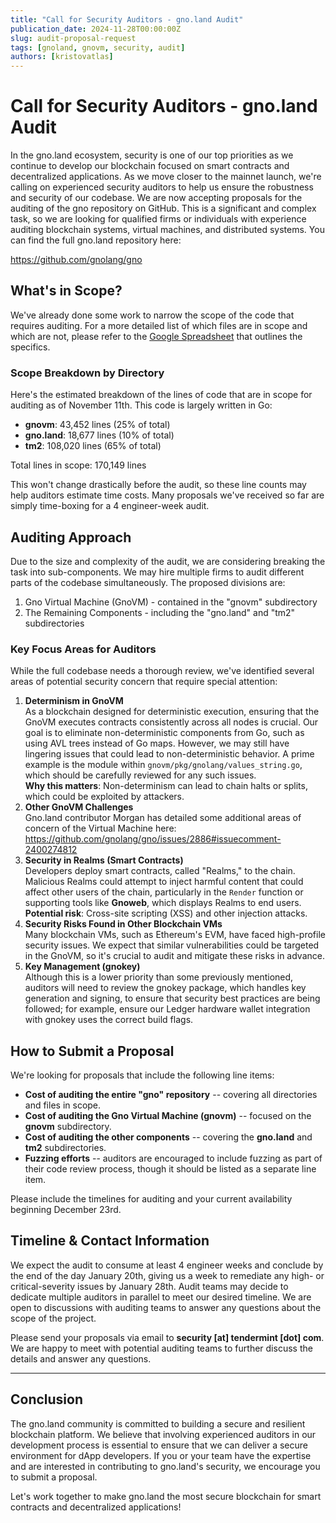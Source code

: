 ```yaml
---
title: "Call for Security Auditors - gno.land Audit"
publication_date: 2024-11-28T00:00:00Z
slug: audit-proposal-request
tags: [gnoland, gnovm, security, audit]
authors: [kristovatlas]
---
```


# Call for Security Auditors - gno.land Audit

In the gno.land ecosystem, security is one of our top priorities as we continue to develop our blockchain focused on smart contracts and decentralized applications. As we move closer to the mainnet launch, we're calling on experienced security auditors to help us ensure the robustness and security of our codebase.
We are now accepting proposals for the auditing of the gno repository on GitHub. This is a significant and complex task, so we are looking for qualified firms or individuals with experience auditing blockchain systems, virtual machines, and distributed systems.
You can find the full gno.land repository here:

https://github.com/gnolang/gno

## What's in Scope?

We've already done some work to narrow the scope of the code that requires auditing. For a more detailed list of which files are in scope and which are not, please refer to the [Google Spreadsheet](https://docs.google.com/spreadsheets/d/1rAvzvCH1TBZAykWCzKpefJnbx0SaCEgnP6IypzX8Xo4/edit?usp=sharing) that outlines the specifics.

### Scope Breakdown by Directory

Here's the estimated breakdown of the lines of code that are in scope for auditing as of November 11th. This code is largely written in Go:

* **gnovm**: 43,452 lines (25% of total)
* **gno.land**: 18,677 lines (10% of total)
* **tm2**: 108,020 lines (65% of total)

Total lines in scope: 170,149 lines

This won't change drastically before the audit, so these line counts may help auditors estimate time costs. Many proposals we've received so far are simply time-boxing for a 4 engineer-week audit.

## Auditing Approach

Due to the size and complexity of the audit, we are considering breaking the task into sub-components. We may hire multiple firms to audit different parts of the codebase simultaneously. The proposed divisions are:

1. Gno Virtual Machine (GnoVM) - contained in the "gnovm" subdirectory
2. The Remaining Components - including the "gno.land" and "tm2" subdirectories

### Key Focus Areas for Auditors

While the full codebase needs a thorough review, we've identified several areas of potential security concern that require special attention:
1. **Determinism in GnoVM**  
    As a blockchain designed for deterministic execution, ensuring that the GnoVM executes contracts consistently across all nodes is crucial. Our goal is to eliminate non-deterministic components from Go, such as using AVL trees instead of Go maps. However, we may still have lingering issues that could lead to non-deterministic behavior. A prime example is the module within `gnovm/pkg/gnolang/values_string.go`, which should be carefully reviewed for any such issues.  
    **Why this matters**: Non-determinism can lead to chain halts or splits, which could be exploited by attackers.
2. **Other GnoVM Challenges**  
    Gno.land contributor Morgan has detailed some additional areas of concern of the Virtual Machine here: https://github.com/gnolang/gno/issues/2886#issuecomment-2400274812 
3. **Security in Realms (Smart Contracts)**  
    Developers deploy smart contracts, called "Realms," to the chain. Malicious Realms could attempt to inject harmful content that could affect other users of the chain, particularly in the `Render` function or supporting tools like **Gnoweb**, which displays Realms to end users.  
    **Potential risk**: Cross-site scripting (XSS) and other injection attacks.
4. **Security Risks Found in Other Blockchain VMs**  
    Many blockchain VMs, such as Ethereum's EVM, have faced high-profile security issues. We expect that similar vulnerabilities could be targeted in the GnoVM, so it's crucial to audit and mitigate these risks in advance.
5. **Key Management (gnokey)**  
    Although this is a lower priority than some previously mentioned, auditors will need to review the gnokey package, which handles key generation and signing, to ensure that security best practices are being followed; for example, ensure our Ledger hardware wallet integration with gnokey uses the correct build flags.

## How to Submit a Proposal

We're looking for proposals that include the following line items:

* **Cost of auditing the entire "gno" repository** -- covering all directories and files in scope.
* **Cost of auditing the Gno Virtual Machine (gnovm)** -- focused on the **gnovm** subdirectory.
* **Cost of auditing the other components** -- covering the **gno.land** and **tm2** subdirectories.
* **Fuzzing efforts** -- auditors are encouraged to include fuzzing as part of their code review process, though it should be listed as a separate line item.

Please include the timelines for auditing and your current availability beginning December 23rd. 

## Timeline & Contact Information
We expect the audit to consume at least 4 engineer weeks and conclude by the end of the day January 20th, giving us a week to remediate any high- or critical-severity issues by January 28th. Audit teams may decide to dedicate multiple auditors in parallel to meet our desired timeline. We are open to discussions with auditing teams to answer any questions about the scope of the project.

Please send your proposals via email to **security [at] tendermint [dot] com**. We are happy to meet with potential auditing teams to further discuss the details and answer any questions.

---

## Conclusion

The gno.land community is committed to building a secure and resilient blockchain platform. We believe that involving experienced auditors in our development process is essential to ensure that we can deliver a secure environment for dApp developers. If you or your team have the expertise and are interested in contributing to gno.land's security, we encourage you to submit a proposal.

Let's work together to make gno.land the most secure blockchain for smart contracts and decentralized applications!
